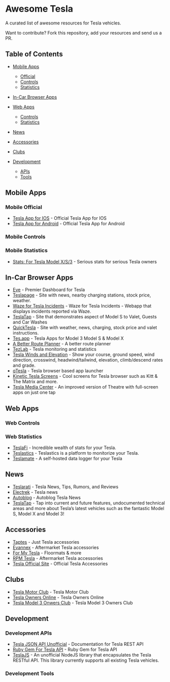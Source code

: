 # Awesome Tesla

A curated list of awesome resources for Tesla vehicles.

Want to contribute? Fork this repository, add your resources and send us a PR. 

## Table of Contents

- [Mobile Apps](#mobile-applications)
  - [Official](#mobile-official)
  - [Controls](#mobile-controls)
  - [Statistics](#mobile-statistics)
  
- [In-Car Browser Apps](#in-car-browser-apps)

- [Web Apps](#web-applications)
  - [Controls](#web-controls)
  - [Statistics](#web-statistics)
  
- [News](#news)

- [Accessories](#accessories)

- [Clubs](#clubs)

- [Development](#development)
  - [APIs](#development-apis)
  - [Tools](#development-tools)



## Mobile Apps

### Mobile Official
- [Tesla App for IOS](https://itunes.apple.com/us/app/tesla-model-s/id582007913?mt=8) - Official Tesla App for IOS
- [Tesla App for Android](https://play.google.com/store/apps/details?id=com.teslamotors.tesla&hl=en) - Official Tesla App for Android

### Mobile Controls

### Mobile Statistics

 - [Stats: For Tesla Model X/S/3](https://itunes.apple.com/us/app/stats-for-tesla-model-s-x-3/id1191100729?mt=8) - Serious stats for serious Tesla owners

## In-Car Browser Apps
 - [Eve](https://teslaapps.net/en/) - Premier Dashboard for Tesla
 - [Teslapage](http://teslapage.com/) - Site with news, nearby charging stations, stock price, weather. 
 - [Waze for Tesla Incidents](https://teslawaze.azurewebsites.net/) - Waze for Tesla Incidents - Webapp that displays incidents reported via Waze.
 - [TeslaTap](http://teslatap.com/guest/sd-us/valet.php) - Site that demonstrates aspect of Model S to Valet, Guests and Car Washes
 - [QuickTesla](https://qtes.la/) - Site with weather, news, charging, stock price and valet instructions.
 - [Tes.app](https://tes.app) - Tesla Apps for Model 3 Model S & Model X 
 - [A Better Route Planner](https://abetterrouteplanner.com/) - A better route planner
 - [TezLab](https://tezlabapp.com) - Tesla monitoring and statistics
 - [Tesla Winds and Elevation](https://teslawinds.com/) - Show your course, ground speed, wind direction, crosswind, headwind/tailwind, elevation, climb/descend rates and grade.
 - [qTesla](https://qtes.la/) - Tesla browser based app launcher
 - [Kinetic Tesla Screens](http://www.kinetic.com/teslascreens/) - Cool screens for Tesla browser such as Kitt & The Matrix and more.
 - [Tesla Media Center](https://media.teslahub.io/) - An improved version of Theatre with full-screen apps on just one tap


## Web Apps

### Web Controls


### Web Statistics

 - [TeslaFi](www.teslafi.com) - Incredible wealth of stats for your Tesla.
 - [Teslastics](https://teslastics.com) - Teslastics is a platform to monitorize your Tesla.
 - [Teslamate](https://github.com/adriankumpf/teslamate) - A self-hosted data logger for your Tesla

## News

 - [Teslarati](https://www.teslarati.com/) - Tesla News, Tips, Rumors, and Reviews
 - [Electrek](https://electrek.co/guides/tesla/) - Tesla news
 - [Autoblog](https://www.autoblog.com/tesla/news/) - Autoblog Tesla News
 - [TeslaTap](https://teslatap.com/) - Tap into current and future features, undocumented technical areas and more about Tesla’s latest vehicles such as the fantastic Model S, Model X and Model 3!
 
## Accessories

 - [Taptes](https://www.taptes.com/) - Just Tesla accessories
 - [Evannex](https://evannex.com/) - Aftermarket Tesla accessories
 - [For My Tesla](http://formytesla.com/) - Floormats & more
 - [RPM Tesla](https://www.rpmtesla.com/) - Aftermarket Tesla accessories
 - [Tesla Official Site](http://www.shop.teslamotors.com) - Official Tesla Accessories 
 
## Clubs
 - [Tesla Motor Club](https://teslamotorsclub.com/) - Tesla Motor Club
 - [Tesla Owners Online](https://teslaownersonline.com/) - Tesla Owners Online
 - [Tesla Model 3 Onwers Club](https://model3ownersclub.com) - Tesla Model 3 Owners Club
 
## Development

### Development APIs
  - [Tesla JSON API Unofficial](https://tesla-api.timdorr.com/) - Documentation for Tesla REST API
  - [Ruby Gem For Tesla API](https://github.com/timdorr/tesla-api) - Ruby Gem for Tesla API
  - [TeslaJS](https://github.com/mseminatore/TeslaJS) - An unofficial NodeJS library that encapsulates the Tesla RESTful API. This library currently supports all existing Tesla vehicles.

### Development Tools

